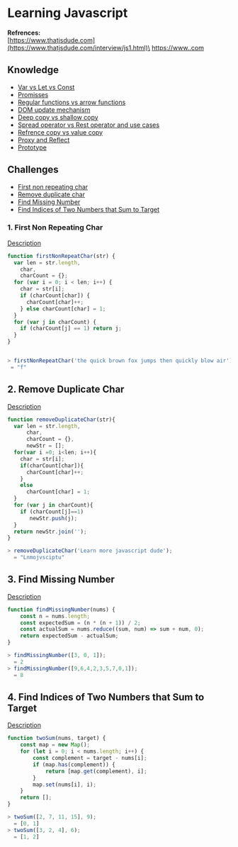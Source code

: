 # Learning Javascript

**Refrences:** \
[https://www.thatjsdude.com](https://www.thatjsdude.com/interview/js1.html)\
[https://www..com](https://www..com)

## Knowledge

- [Var vs Let vs Const](var-vs-let-vs-const.md)
- [Promisses](promise/promise.md)
- [Regular functions vs arrow functions](regular-vs-arrow-functions.md)
- [DOM update mechanism](dom-vs-virtual-dom.md)
- [Deep copy vs shallow copy](deep-copy-vs-shallow-copy.md)
- [Spread operator vs Rest operator and use cases](spread-operator-vs-rest-operator.md)
- [Refrence copy vs value copy](#8-refrence-copy-vs-value-copy)
- [Proxy and Reflect](#9-proxy-and-reflect)
- [Prototype](#10-prototype)
## Challenges

- [First non repeating char](#1-first-non-repeating-char)
- [Remove duplicate char](#2-remove-duplicate-char)
- [Find Missing Number](#3-find-missing-number)
- [Find Indices of Two Numbers that Sum to Target](#4-find-indices-of-two-numbers-that-sum-to-target)


### 1. First Non Repeating Char

[Description](descriptions.md)

```js
function firstNonRepeatChar(str) {
  var len = str.length,
    char,
    charCount = {};
  for (var i = 0; i < len; i++) {
    char = str[i];
    if (charCount[char]) {
      charCount[char]++;
    } else charCount[char] = 1;
  }
  for (var j in charCount) {
    if (charCount[j] == 1) return j;
  }
}


> firstNonRepeatChar('the quick brown fox jumps then quickly blow air');
 = "f"
```

## 2. Remove Duplicate Char

[Description](descriptions.md)

```js
function removeDuplicateChar(str){
  var len = str.length,
      char,
      charCount = {},
      newStr = [];
  for(var i =0; i<len; i++){
    char = str[i];
    if(charCount[char]){
      charCount[char]++;
    }
    else
      charCount[char] = 1;
  }
  for (var j in charCount){
    if (charCount[j]==1)
       newStr.push(j);
  }
  return newStr.join('');
}

> removeDuplicateChar('Learn more javascript dude');
  = "Lnmojvsciptu"

```

## 3. Find Missing Number

[Description](descriptions.md)

```js
function findMissingNumber(nums) {
    const n = nums.length;
    const expectedSum = (n * (n + 1)) / 2;
    const actualSum = nums.reduce((sum, num) => sum + num, 0);
    return expectedSum - actualSum;
}

> findMissingNumber([3, 0, 1]);
  = 2
> findMissingNumber([9,6,4,2,3,5,7,0,1]);
  = 8
```

## 4. Find Indices of Two Numbers that Sum to Target

[Description](descriptions.md)

```js
function twoSum(nums, target) {
    const map = new Map();
    for (let i = 0; i < nums.length; i++) {
        const complement = target - nums[i];
        if (map.has(complement)) {
            return [map.get(complement), i];
        }
        map.set(nums[i], i);
    }
    return [];
}

> twoSum([2, 7, 11, 15], 9);
  = [0, 1]
> twoSum([3, 2, 4], 6);
  = [1, 2]

```
